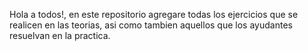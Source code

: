 Hola a todos!, en este repositorio agregare todas los ejercicios que se realicen en las teorias, asi como tambien aquellos que los ayudantes resuelvan en la practica.
